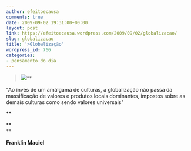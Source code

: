 ```yaml
---
author: efeitoecausa
comments: true
date: 2009-09-02 19:31:00+00:00
layout: post
link: https://efeitoecausa.wordpress.com/2009/09/02/globalizacao/
slug: globalizacao
title: '>Globalização'
wordpress_id: 766
categories:
- pensamento do dia
---
```


>[![](http://1.bp.blogspot.com/_XtLLz2xI81Y/Sp7IDdvj4zI/AAAAAAAAAnU/p2Jx6MHUo5o/s320/globaliza%C3%A7%C3%A3o)](http://1.bp.blogspot.com/_XtLLz2xI81Y/Sp7IDdvj4zI/AAAAAAAAAnU/p2Jx6MHUo5o/s1600-h/globaliza%C3%A7%C3%A3o)**

"Ao invés de um amálgama de culturas, a globalização não passa da massificação de valores e produtos locais dominantes, impostos sobre as demais culturas como sendo valores universais"

**

**  
**

**Franklin Maciel**
